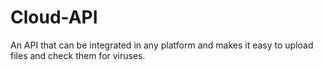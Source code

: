 # Cloud-API
An API that can be integrated in any platform and makes it easy to upload files and check them for viruses.
